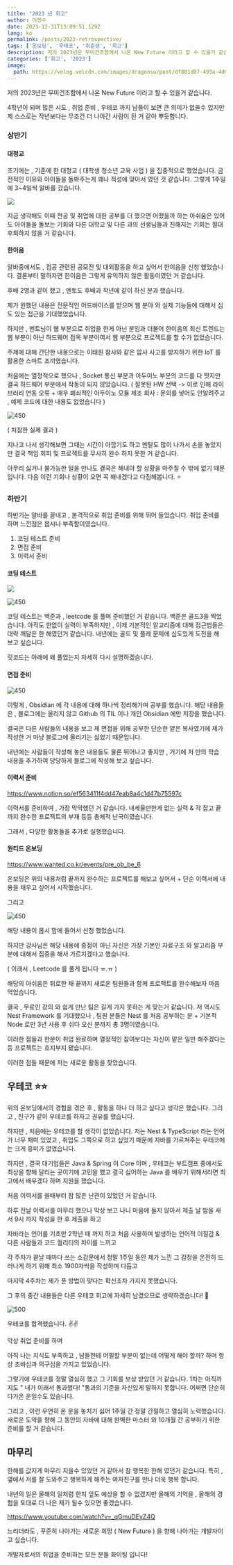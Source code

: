 ```yaml
---
title: "2023 년 회고"
author: 이영수
date: 2023-12-31T13:09:51.129Z
lang: ko
permalink: /posts/2023-retrospective/
tags: ['온보딩', '우테코', '취준생', '회고']
description: 저의 2023년은 무미건조함에서 나온 New Future 이라고 할 수 있을거 같습니다.4학년이 되며많은 시도 , 취업 준비 , 우테코 까지 남들이 보면 큰 의미가 없을수 있지만제 스스로는 작년보다는 무조건 더 나아간 사람이 된 거 같아 뿌듯합니다.초기에는 , 기존에 
categories: ['회고', '2023']
image:
  path: https://velog.velcdn.com/images/dragonsu/post/df801d07-493a-4d08-9aa2-751e00da33db/image.png
---
```

저의 2023년은 무미건조함에서 나온 New Future 이라고 할 수 있을거 같습니다.

4학년이 되며
많은 시도 , 취업 준비 , 우테코 까지 남들이 보면 큰 의미가 없을수 있지만
제 스스로는 작년보다는 무조건 더 나아간 사람이 된 거 같아 뿌듯합니다.
### 상반기

#### 대청교

초기에는 , 기존에 한 대청교 ( 대학생 청소년 교육 사업 ) 을 집중적으로 했었습니다.
금전적인 이유와 아이들을 돌봐주는게 꽤나 적성에 맞아서 였던 것 같습니다.
그렇게 1주일에 3~4일씩 알바를 갔습니다.

![](https://velog.velcdn.com/images/dragonsu/post/e945039e-f5b2-4755-b22d-235ae028e28d/image.png)


지금 생각해도
이때 전공 및 취업에 대한 공부를 더 했으면 어땠을까 하는 아쉬움은 있어도
아이들을 돌보는 기회와 다른 대학교 및 다른 과의 선생님들과 친해지는 기회는
절대 후회하지 않을 거 같습니다.


#### 한이음

알바중에서도 , 컴공 관련된 공모전 및 대외활동을 하고 싶어서 한이음을 신청 했었습니다.
결론부터 말하자면 한이음은 그렇게 유익하지 않은 활동이였던 거 같습니다.

후배 2명과 같이 했고 , 멘토도 후배과 작년에 같이 하신 분과 했습니다.

제가 원했던 내용은 전문적인 어드바이스를 받으며
웹 분야 와 실제 기능들에 대해서 심도 있는 접근을 기대했었습니다.

하지만 , 멘토님이 웹 부분으로 취업을 한게 아닌 분임과 더불어
한이음의 최신 트렌드는 웹 부분이 아닌 하드웨어 접목 부분이여서 웹 부분으로 프로젝트를 할 수가 없었습니다.

주제에 대해 간단한 내용으로는
이태원 참사와 같은 압사 사고를 방지하기 위한 IoT 를 활용한 스마트 조끼였습니다.

처음에는 열정적으로 했으나 ,
Socket 통신 부분과 아두이노 부분의 코드를 다 짯지만
결국 하드웨어 부분에서 작동이 되지 않았습니다.
( 잘못된 HW 선택 -> 이로 인해 라이브러리 연동 오류 + 
매우 폐쇠적인 아두이노 모듈 제조 회사 : 문의를 넣어도 안알려주고 , 예제 코드에 대한 내용도 없었습니다 )

![450](https://i.imgur.com/aXTCXLu.png)

( 처참한 실제 결과 )

지나고 나서 생각해보면
그때는 시간이 아깝기도 하고 멘탈도 많이 나가서 손을 놓았지만
결국 책임 회피 및 프로젝트를 무사히 완수 하지 못한 거 같습니다.

아무리 싫거나 불가능한 일을 만나도 결국은 해내야 할 상황을 마주칠 수 밖에 없기 때문입니다.
다음 이런 기회나 상황이 오면 꼭 해내겠다고 다짐해봅니다. ⭐️

### 하반기

하반기는
알바를 끝내고 , 본격적으로 취업 준비를 위해 뛰어 들었습니다.
취업 준비를 하며 느낀점은 몹시나 부족함이였습니다.

1. 코딩 테스트 준비
2. 면접 준비
3. 이력서 준비

#### 코딩 테스트

![](https://i.imgur.com/m7VGcWJ.png)

![450](https://i.imgur.com/KtoErJx.png)


코딩 테스트는 백준과 , leetcode 를 풀며 준비했던 거 같습니다.
백준은 골드3을 찍었습니다.
아직도 한없이 실력이 부족하지만 , 이제 기본적인 알고리즘에 대해 접근법들은 대략 깨달은 한 해였던거 같습니다.
내년에는 골드 및 플레 문제에 심도있게 도전을 해 보고 싶습니다.

릿코드는 아래에 왜 풀었는지 자세히 다시 설명하겠습니다.

#### 면접 준비

![450](https://i.imgur.com/99BjtnS.png)

이렇게 , Obsidian 에 각 내용에 대해 하나씩 정리해가며 공부를 했습니다.
해당 내용들은 , 블로그에는 올리지 않고
Github 의 TIL 이나 개인 Obsidian 에만 저장을 했습니다.

결국은 다른 사람들의 내용을 보고 제 면접을 위해 공부한 단순한 얕은 복사였기에
제가 작성한 거 마냥 블로그에 올리기는 싫었기 때문입니다.

내년에는 사람들이 작성해 놓은 내용들도 물론 뛰어나고 좋지만 , 
거기에 저 만의 학습 내용을 추가하여 당당하게 블로그에 작성해 보고 싶습니다.

#### 이력서 준비

https://www.notion.so/ef563411f4dd47eab8a4c1d47b75597c

이력서를 준비하며 , 가장 막막했던 거 같습니다.
내세울만한게 없는 실력 & 각 잡고 끝까지 완수한 프로젝트의 부재 등등
총체적 난국이였습니다.

그래서 , 다양한 활동들을 추가로 실행했습니다.

#### 원티드 온보딩

https://www.wanted.co.kr/events/pre_ob_be_6

온보딩은 위의 내용처럼
끝까지 완수하는 프로젝트를 해보고 싶어서 +
단순 이력서에 내용을 채우고 싶어서 시작했습니다.

그리고 

![450](https://i.imgur.com/kbmxGr9.png)

해당 내용이 몹시 맘에 들어서 신청 했었습니다.

하지만 강사님은 해당 내용에 중점이 아닌 자신은
가장 기본인 자료구조 와 알고리즘 부분에 대해서 집중을 해서 가르치겠다고 했습니다.

( 이래서 , Leetcode 를 풀게 됩니다 ㅠ.ㅠ )

해당의 아쉬움은 뒤로한 채
끝까지 새로운 팀원들과 함께 프로젝트를 완수해보자 마음 먹었습니다.

결국 , 무료인 강의 와 쉽게 만난 팀은 길게 가지 못하는 게 맞는거 같습니다.
저 역시도 Nest Framework 를 기대했으나 ,
팀원 분들은 Nest 를 처음 공부하는 분 + 기본적 Node 로만 3년 사용 후 쉬다 오신 분까지 총 3명이였습니다.

이러한 점들과 한분이 취업 완료하며 열정적인 참여보다는 자신이 맡은 일만 해주겠다는 등
프로젝트는 흐지부지 됐습니다.

이러한 점들 때문에 저는 새로운 활동을 찾았습니다.

## 우테코 ⭐️⭐️

위의 온보딩에서의 경험을 겪은 후 , 활동을 하나 더 하고 싶다고 생각은 했습니다.
그리고 , 친구가 같이 우테코를 하자고 권유를 했습니다.

하지만 , 처음에는 우테코를 할 생각이 없었습니다.
저는 Nest & TypeScript 라는 언어가 너무 재미 있었고 ,
취업도 그쪽으로 하고 싶었기 때문에
자바를 가르쳐주는 우테코에는 크게 흥미가 없었습니다.

하지만 , 결국 대기업들은 Java & Spring 이 Core 이며 ,
우테코는 부트캠프 중에서도 최상을 향해 달리는 곳이기에 고민을 했고
결국 싫어하는 Java 를 배우기 위해서라면 최고에서 배우겠다 하며 지원을 했습니다.

처음 이력서를 쓸때부터 참 많은 난관이 있었던 거 같습니다.

하루 전날 이력서를 마무리 했으나
막상 보고 나니 마음에 들지 않아서 제출 날 밤을 새서 9시 까지 작성을 한 후 제출을 하고

자바라는 언어를 기초만 2학년 때 까지 하고
처음 사용하며 발생하는 언어적 이질감 & 다른 사람들과 코드 퀄리티의 차이를 느끼고

각 주차가 끝날 때마다 쓰는 소감문에서
정말 1주일 동안 제가 느낀 그 감정을 온전히 드러나게 하기 위해 최소 1900자씩을 작성하며 다듬고

마지막 4주차는 제가 푼 방법이 맞다는 확신조차 가지지 못했습니다.

그 후의 중간 내용들은 다른 우테코 회고에 자세히 남겼으므로 생략하겠습니다! 🫡

![500](https://i.imgur.com/TVvJcdP.png)

우테코를 합격했습니다. ✌️✌️

막상 취업 준비를 하며

아직 나는 지식도 부족하고 , 남들한테 어필할 부분이 없는데 어떻게 해야 할까?
하며 항상 조바심과 의구심을 가지고 있었습니다.

그렇기에 우테코를 정말 열심히 했고 그 기회를 보상 받았던 거 같습니다.
1차는 아직까지도 " 내가 이래서 통과했다! "통과의 기준을 자신있게 말하지 못합니다.
어쩌면 단순히 다가온 운일수도 있습니다.

그리고 , 이런 우연히 온 운을 놓치기 싫어 1주일 간 정말 간절하고 열심히 노력했습니다.
새로운 도약을 향해 그 동안의 자바에 대해 완벽한 마스터 와 10개월 간 공부하기 위한 준비를 할 거 같습니다.

## 마무리

한해를 값지게 마무리 지을수 있었던 거 같아서 참 행복한 한해 였던거 같습니다.
특히 , 옆에서 저를 잘 도와주고 행복하게 해주는 여자친구를 만나 더욱 행복 합니다.

내년의 일은 올해의 일처럼 한치 앞도 예상을 할 수 없겠지만
올해의 기억을 , 올해의 경험을 토대로 더 나은 제가 될수 있으면 좋겠습니다.

https://www.youtube.com/watch?v=_qGmuDEyZ4Q

느리더라도 , 꾸준히 나아가는 새로운 희망 ( New Future ) 을 향해 나아가는 개발자이고 싶습니다.

개발자로서의 취업을 준비하는 모든 분들 화이팅 입니다!
